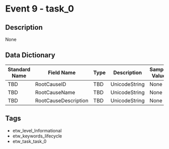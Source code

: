 # Event 9 - task_0

## Description
None

## Data Dictionary
|Standard Name|Field Name|Type|Description|Sample Value|
|---|---|---|---|---|
|TBD|RootCauseID|TBD|UnicodeString|None|None|
|TBD|RootCauseName|TBD|UnicodeString|None|None|
|TBD|RootCauseDescription|TBD|UnicodeString|None|None|

## Tags
* etw_level_Informational
* etw_keywords_lifecycle
* etw_task_task_0